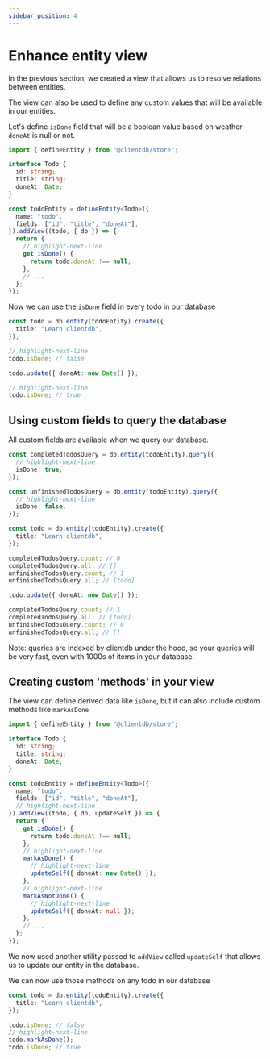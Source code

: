 ```yaml
---
sidebar_position: 4
---
```


# Enhance entity view

In the previous section, we created a view that allows us to resolve relations between entities.

The view can also be used to define any custom values that will be available in our entities.

Let's define `isDone` field that will be a boolean value based on weather `doneAt` is null or not.

```ts
import { defineEntity } from "@clientdb/store";

interface Todo {
  id: string;
  title: string;
  doneAt: Date;
}

const todoEntity = defineEntity<Todo>({
  name: "todo",
  fields: ["id", "title", "doneAt"],
}).addView((todo, { db }) => {
  return {
    // highlight-next-line
    get isDone() {
      return todo.doneAt !== null;
    },
    // ...
  };
});
```

Now we can use the `isDone` field in every todo in our database

```ts
const todo = db.entity(todoEntity).create({
  title: "Learn clientdb",
});

// highlight-next-line
todo.isDone; // false

todo.update({ doneAt: new Date() });

// highlight-next-line
todo.isDone; // true
```

## Using custom fields to query the database

All custom fields are available when we query our database.

```ts
const completedTodosQuery = db.entity(todoEntity).query({
  // highlight-next-line
  isDone: true,
});

const unfinishedTodosQuery = db.entity(todoEntity).query({
  // highlight-next-line
  isDone: false,
});

const todo = db.entity(todoEntity).create({
  title: "Learn clientdb",
});

completedTodosQuery.count; // 0
completedTodosQuery.all; // []
unfinishedTodosQuery.count; // 1
unfinishedTodosQuery.all; // [todo]

todo.update({ doneAt: new Date() });

completedTodosQuery.count; // 1
completedTodosQuery.all; // [todo]
unfinishedTodosQuery.count; // 0
unfinishedTodosQuery.all; // []
```

Note: queries are indexed by clientdb under the hood, so your queries will be very fast, even with 1000s of items in your database.

## Creating custom 'methods' in your view

The view can define derived data like `isDone`, but it can also include custom methods like `markAsDone`

```ts
import { defineEntity } from "@clientdb/store";

interface Todo {
  id: string;
  title: string;
  doneAt: Date;
}

const todoEntity = defineEntity<Todo>({
  name: "todo",
  fields: ["id", "title", "doneAt"],
  // highlight-next-line
}).addView((todo, { db, updateSelf }) => {
  return {
    get isDone() {
      return todo.doneAt !== null;
    },
    // highlight-next-line
    markAsDone() {
      // highlight-next-line
      updateSelf({ doneAt: new Date() });
    },
    // highlight-next-line
    markAsNotDone() {
      // highlight-next-line
      updateSelf({ doneAt: null });
    },
    // ...
  };
});
```

We now used another utility passed to `addView` called `updateSelf` that allows us to update our entity in the database.

We can now use those methods on any todo in our database

```ts
const todo = db.entity(todoEntity).create({
  title: "Learn clientdb",
});

todo.isDone; // false
// highlight-next-line
todo.markAsDone();
todo.isDone; // true
```
